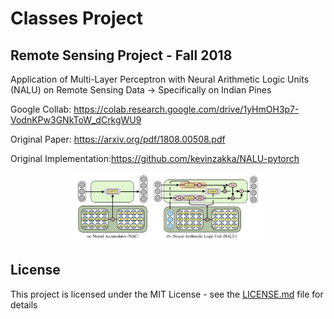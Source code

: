 # Classes Project

## Remote Sensing Project - Fall 2018
Application of Multi-Layer Perceptron with Neural Arithmetic Logic Units (NALU) on Remote Sensing Data 
-> Specifically on Indian Pines

Google Collab: https://colab.research.google.com/drive/1yHmOH3p7-VodnKPw3GNkToW_dCrkgWU9

Original Paper: https://arxiv.org/pdf/1808.00508.pdf

Original Implementation:https://github.com/kevinzakka/NALU-pytorch



<p align="center">
 <img src="./img/arch.png" alt="Drawing", width=60%>
</p>

## License

This project is licensed under the MIT License - see the [LICENSE.md](LICENSE.md) file for details


